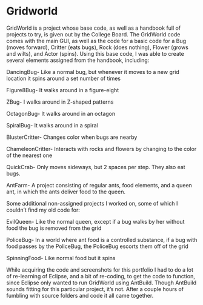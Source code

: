 # Gridworld

GridWorld is a project whose base code, as well as a handbook full of projects to try, is given out by the College Board. The GridWorld code comes with the main GUI, as well as the code for a basic code for a Bug (moves forward), Critter (eats bugs), Rock (does nothing), Flower (grows and wilts), and Actor (spins). Using this base code, I was able to create several elements assigned from the handbook, including:

DancingBug- Like a normal bug, but whenever it moves to a new grid location it spins around a set number of times

Figure8Bug- It walks around in a figure-eight

ZBug- I walks around in Z-shaped patterns

OctagonBug- It walks around in an octagon

SpiralBug- It walks around in a spiral

BlusterCritter- Changes color when bugs are nearby

ChameleonCritter- Interacts with rocks and flowers by changing to the color of the nearest one

QuickCrab- Only moves sideways, but 2 spaces per step. They also eat bugs.

AntFarm- A project consisting of regular ants, food elements, and a queen ant, in which the ants deliver food to the queen.

Some additional non-assigned projects I worked on, some of which I couldn’t find my old code for:

EvilQueen- Like the normal queen, except if a bug walks by her without food the bug is removed from the grid

PoliceBug- In a world where ant food is a controlled substance, if a bug with food passes by the PoliceBug, the PoliceBug escorts them off of the grid

SpinningFood- Like normal food but it spins

While acquiring the code and screenshots for this portfolio I had to do a lot of re-learning of Eclipse, and a bit of re-coding, to get the code to function, since Eclipse only wanted to run GridWorld using AntBuild. Though AntBuild sounds fitting for this particular project, it’s not. After a couple hours of fumbling with source folders and code it all came together.
